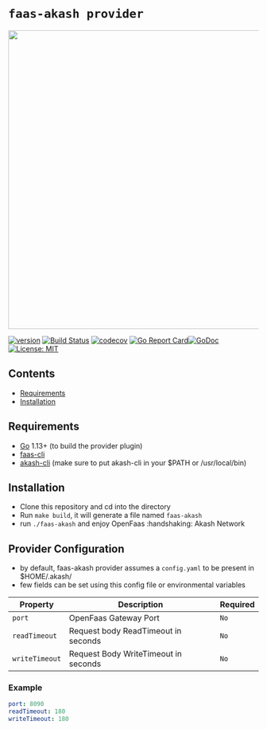 # `faas-akash provider`

<img alt="" src="https://camo.githubusercontent.com/cf01eefb5b6905f3774376d6d1ed55b8f052d211/68747470733a2f2f626c6f672e616c6578656c6c69732e696f2f636f6e74656e742f696d616765732f323031372f30382f666161735f736964652e706e67" width="600px">

[![version](https://img.shields.io/github/tag/vitwit/faas-akash.svg)](https://github.com/vitwit/faas-akash/releases/latest)
[![Build Status](https://circleci.com/gh/vitwit/faas-akash.svg?style=svg)](https://circleci.com/gh/vitwit/faas-akash)
[![codecov](https://codecov.io/gh/vitwit/faas-akash/branch/master/graph/badge.svg)](https://codecov.io/gh/vitwit/faas-akash)
[![Go Report Card](https://goreportcard.com/badge/github.com/openfaas/faas)](https://goreportcard.com/report/github.com/openfaas/faas)[![GoDoc](https://godoc.org/github.com/vitwit/go-faas?status.svg)](https://godoc.org/github.com/vitwit/go-faas) [![License: MIT](https://img.shields.io/badge/License-MIT-yellow.svg)](https://opensource.org/licenses/MIT)


## Contents

* [Requirements](#requirements)
* [Installation](#installation)

Requirements
------------

- [Go](https://golang.org/doc/install) 1.13+ (to build the provider plugin)
- [faas-cli](https://github.com/openfaas/faas-cli/releases) 
- [akash-cli](https://github.com/ovrclk/akash/releases) (make sure to put akash-cli in your $PATH or /usr/local/bin)

Installation
------------

* Clone this repository and cd into the directory
* Run `make build`, it will generate a file named `faas-akash`  
* run `./faas-akash` and enjoy OpenFaas :handshaking: Akash Network 

Provider Configuration
------------

* by default, faas-akash provider assumes a `config.yaml` to be present in $HOME/.akash/
* few fields can be set using this config file or environmental variables

| Property                      | Description                                                                                                           | Required    |
| ----------------------------- | ------------------------------------------------- | ---------- |
| `port`                        | OpenFaas Gateway Port                             | `No`       |
| `readTimeout`                 | Request body ReadTimeout in seconds               | `No`       |
| `writeTimeout`                | Request Body WriteTimeout in seconds              | `No`       |

### Example

```yaml
port: 8090
readTimeout: 180
writeTimeout: 180
```

[install-go]: https://golang.org/doc/install#install
